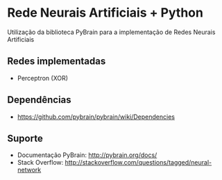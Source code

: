 # Rede Neurais Artificiais + Python
Utilização da biblioteca PyBrain para a implementação de Redes Neurais Artificiais

## Redes implementadas

- Perceptron (XOR)

## Dependências

- https://github.com/pybrain/pybrain/wiki/Dependencies

Suporte
-------

- Documentação PyBrain: http://pybrain.org/docs/
- Stack Overflow: http://stackoverflow.com/questions/tagged/neural-network

